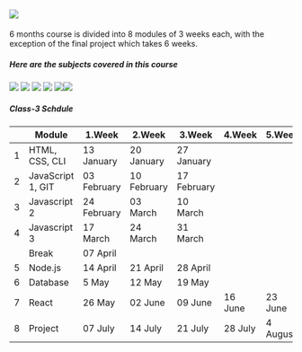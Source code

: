 
# ![](https://i.imgur.com/Ri0Ysmc.jpg)
6 months course is divided into 8 modules of 3 weeks each, with the exception of the final project which takes 6 weeks.

##### Here are the subjects covered in this course

![](https://i.imgur.com/KC2Lm5i.png) ![](https://i.imgur.com/Ma6Y00k.png) ![](https://i.imgur.com/MI8QCdG.png) ![](https://i.imgur.com/YxvjQPq.png) ![](https://img.icons8.com/ultraviolet/80/000000/data-configuration.png)![](https://i.imgur.com/ZCObabr.png) 

<link rel="icon" href="/YourIcon.ico" type="image/x-icon" />

#####  Class-3 Schdule


|   | Module            | 1.Week      | 2.Week      | 3.Week      | 4.Week  | 5.Week   | 6.Week    |
|---|-------------------|-------------|-------------|-------------|---------|----------|-----------|
| 1 | HTML, CSS, CLI    | 13 January  | 20 January  | 27 January  |         |          |           |
| 2 | JavaScript 1, GIT | 03 February | 10 February | 17 February |         |          |           |
| 3 | Javascript 2      | 24 February | 03 March    | 10 March    |         |          |           |
| 4 | Javascript 3      | 17 March    | 24 March    | 31 March    |         |          |           |
|   | Break             | 07 April    |             |             |         |          |           |
| 5 | Node.js           | 14 April    | 21 April    | 28 April    |         |          |           |
| 6 | Database          | 5 May       | 12 May      | 19 May      |         |          |           |
| 7 | React             | 26 May      | 02 June     | 09 June     | 16 June | 23 June  |           |
| 8 | Project           | 07 July     | 14 July     | 21 July     | 28 July | 4 August | 11 August |

